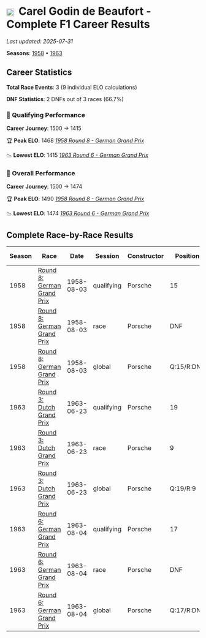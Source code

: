 # <img src="https://upload.wikimedia.org/wikipedia/commons/2/20/Flag_of_the_Netherlands.svg" alt="Netherlands" width="20" height="auto" style="vertical-align: middle; margin-right: 5px;" onerror="this.outerHTML='🇳🇱'; this.style.marginRight='5px';"/> Carel Godin de Beaufort - Complete F1 Career Results

*Last updated: 2025-07-31*

**Seasons**: [1958](../seasons/1958-season-report) • [1963](../seasons/1963-season-report)

## Career Statistics

**Total Race Events**: 3 (9 individual ELO calculations)

**DNF Statistics**: 2 DNFs out of 3 races (66.7%)

### 🏁 Qualifying Performance
**Career Journey**: 1500 → 1415

🏆 **Peak ELO**: 1468
   *[1958 Round 8 - German Grand Prix](../seasons/1958-season-report#round-8-german-grand-prix)*

📉 **Lowest ELO**: 1415
   *[1963 Round 6 - German Grand Prix](../seasons/1963-season-report#round-6-german-grand-prix)*

### 🌟 Overall Performance
**Career Journey**: 1500 → 1474

🏆 **Peak ELO**: 1490
   *[1958 Round 8 - German Grand Prix](../seasons/1958-season-report#round-8-german-grand-prix)*

📉 **Lowest ELO**: 1474
   *[1963 Round 6 - German Grand Prix](../seasons/1963-season-report#round-6-german-grand-prix)*


## Complete Race-by-Race Results

| Season | Race | Date | Session | Constructor | Position | Starting ELO | ELO Change | Final ELO | Teammate |
|--------|------|------|---------|-------------|----------|--------------|------------|-----------|----------|
| 1958 | [Round 8: German Grand Prix](../seasons/1958-season-report#round-8-german-grand-prix) | 1958-08-03 | qualifying | Porsche | 15 | 1500 | -32 | 1468 | [<img src="https://upload.wikimedia.org/wikipedia/commons/b/ba/Flag_of_Germany.svg" alt="Germany" width="20" height="auto" style="vertical-align: middle; margin-right: 5px;" onerror="this.outerHTML='🇩🇪'; this.style.marginRight='5px';"/> Edgar Barth](edgar-barth) |
| 1958 | [Round 8: German Grand Prix](../seasons/1958-season-report#round-8-german-grand-prix) | 1958-08-03 | race | Porsche | DNF | 1500 | N/A | 1500 | [<img src="https://upload.wikimedia.org/wikipedia/commons/b/ba/Flag_of_Germany.svg" alt="Germany" width="20" height="auto" style="vertical-align: middle; margin-right: 5px;" onerror="this.outerHTML='🇩🇪'; this.style.marginRight='5px';"/> Edgar Barth](edgar-barth) |
| 1958 | [Round 8: German Grand Prix](../seasons/1958-season-report#round-8-german-grand-prix) | 1958-08-03 | global | Porsche | Q:15/R:DNF | 1500 | -10 | 1490 | [<img src="https://upload.wikimedia.org/wikipedia/commons/b/ba/Flag_of_Germany.svg" alt="Germany" width="20" height="auto" style="vertical-align: middle; margin-right: 5px;" onerror="this.outerHTML='🇩🇪'; this.style.marginRight='5px';"/> Edgar Barth](edgar-barth) |
| 1963 | [Round 3: Dutch Grand Prix](../seasons/1963-season-report#round-3-dutch-grand-prix) | 1963-06-23 | qualifying | Porsche | 19 | 1468 | -29 | 1439 | [<img src="https://upload.wikimedia.org/wikipedia/commons/b/ba/Flag_of_Germany.svg" alt="Germany" width="20" height="auto" style="vertical-align: middle; margin-right: 5px;" onerror="this.outerHTML='🇩🇪'; this.style.marginRight='5px';"/> Gerhard Mitter](gerhard-mitter) |
| 1963 | [Round 3: Dutch Grand Prix](../seasons/1963-season-report#round-3-dutch-grand-prix) | 1963-06-23 | race | Porsche | 9 | 1500 | N/A | 1500 | [<img src="https://upload.wikimedia.org/wikipedia/commons/b/ba/Flag_of_Germany.svg" alt="Germany" width="20" height="auto" style="vertical-align: middle; margin-right: 5px;" onerror="this.outerHTML='🇩🇪'; this.style.marginRight='5px';"/> Gerhard Mitter](gerhard-mitter) |
| 1963 | [Round 3: Dutch Grand Prix](../seasons/1963-season-report#round-3-dutch-grand-prix) | 1963-06-23 | global | Porsche | Q:19/R:9 | 1490 | -9 | 1481 | [<img src="https://upload.wikimedia.org/wikipedia/commons/b/ba/Flag_of_Germany.svg" alt="Germany" width="20" height="auto" style="vertical-align: middle; margin-right: 5px;" onerror="this.outerHTML='🇩🇪'; this.style.marginRight='5px';"/> Gerhard Mitter](gerhard-mitter) |
| 1963 | [Round 6: German Grand Prix](../seasons/1963-season-report#round-6-german-grand-prix) | 1963-08-04 | qualifying | Porsche | 17 | 1439 | -24 | 1415 | [<img src="https://upload.wikimedia.org/wikipedia/commons/b/ba/Flag_of_Germany.svg" alt="Germany" width="20" height="auto" style="vertical-align: middle; margin-right: 5px;" onerror="this.outerHTML='🇩🇪'; this.style.marginRight='5px';"/> Gerhard Mitter](gerhard-mitter) |
| 1963 | [Round 6: German Grand Prix](../seasons/1963-season-report#round-6-german-grand-prix) | 1963-08-04 | race | Porsche | DNF | 1500 | N/A | 1500 | [<img src="https://upload.wikimedia.org/wikipedia/commons/b/ba/Flag_of_Germany.svg" alt="Germany" width="20" height="auto" style="vertical-align: middle; margin-right: 5px;" onerror="this.outerHTML='🇩🇪'; this.style.marginRight='5px';"/> Gerhard Mitter](gerhard-mitter) |
| 1963 | [Round 6: German Grand Prix](../seasons/1963-season-report#round-6-german-grand-prix) | 1963-08-04 | global | Porsche | Q:17/R:DNF | 1481 | -7 | 1474 | [<img src="https://upload.wikimedia.org/wikipedia/commons/b/ba/Flag_of_Germany.svg" alt="Germany" width="20" height="auto" style="vertical-align: middle; margin-right: 5px;" onerror="this.outerHTML='🇩🇪'; this.style.marginRight='5px';"/> Gerhard Mitter](gerhard-mitter) |
